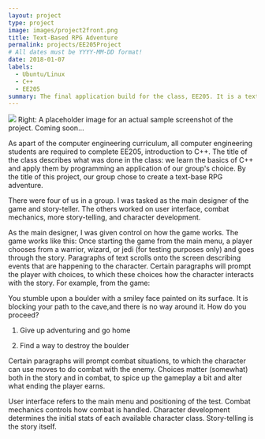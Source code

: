 ```yaml
---
layout: project
type: project
image: images/project2front.png
title: Text-Based RPG Adventure
permalink: projects/EE205Project
# All dates must be YYYY-MM-DD format!
date: 2018-01-07
labels:
  - Ubuntu/Linux
  - C++
  - EE205
summary: The final application build for the class, EE205. It is a text-based RPG game. 
---
```


<img class="ui medium right floated rounded image" src="/images/project2pic.png">
Right: A placeholder image for an actual sample screenshot of the project. Coming soon... 

As apart of the computer engineering curriculum, all computer engineering students are required to complete EE205, introduction to C++. The title of the class describes what was done in the class: we learn the basics of C++ and apply them by programming an application of our group's choice. By the title of this project, our group chose to create a text-base RPG adventure. 

There were four of us in a group. I was tasked as the main designer of the game and story-teller. The others worked on user interface, combat mechanics, more story-telling, and character development. 

As the main designer, I was given control on how the game works. The game works like this: Once starting the game from the main menu, a player chooses from a warrior, wizard, or jedi (for testing purposes only) and goes through the story. Paragraphs of text scrolls onto the screen describing events that are happening to the character. Certain paragraphs will prompt the player with choices, to which these choices how the character interacts with the story. For example, from the game:                                    

You stumble upon a boulder with a smiley face painted on its surface. It is blocking your path to the cave,and there is no way around it. How do you proceed?                                                                                                                  
  1. Give up adventuring and go home                                                                       
  
  2. Find a way to destroy the boulder                                                                    

Certain paragraphs will prompt combat situations, to which the character can use moves to do combat with the enemy. Choices matter (somewhat) both in the story and in combat, to spice up the gameplay a bit and alter what ending the player earns. 

User interface refers to the main menu and positioning of the test. Combat mechanics controls how combat is handled. Character development determines the initial stats of each available character class. Story-telling is the story itself.



